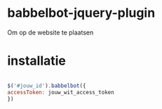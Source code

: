 # babbelbot-jquery-plugin
Om op de website te plaatsen

# installatie

```javascript

$('#jouw_id').babbelbot({
accessToken: jouw_wit_access_token
})

```
